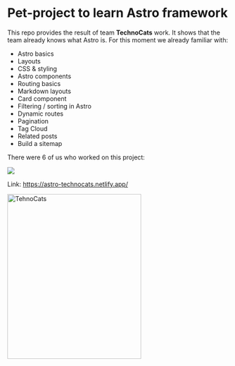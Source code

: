# Pet-project to learn Astro framework

This repo provides the result of team **TechnoCats** work. It shows that the team already knows what Astro is. For this moment we already familiar with:

- Astro basics
- Layouts
- CSS & styling
- Astro components
- Routing basics
- Markdown layouts
- Card component
- Filtering / sorting in Astro
- Dynamic routes
- Pagination
- Tag Cloud
- Related posts
- Build a sitemap

There were 6 of us who worked on this project:

<a href="https://github.com/Sibusky/technocats-astro-blog/graphs/contributors">
  <img src="https://contrib.rocks/image?repo=Sibusky/technocats-astro-blog" />
</a>

Link: https://astro-technocats.netlify.app/

<image src="./public/images/technoCats.jpg" alt="TehnoCats" width="304" height="374">

